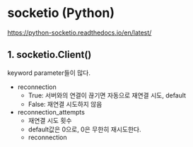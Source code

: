 # socketio (Python)

https://python-socketio.readthedocs.io/en/latest/



## 1. socketio.Client()

keyword parameter들이 많다.

- reconnection
  - True: 서버와의 연결이 끊기면 자동으로 재연결 시도, default
  - False: 재연결 시도하지 않음
- reconnection_attempts
  - 재연결 시도 횟수
  - default값은 0으로, 0은 무한히 재시도한다.
  - reconnection